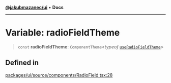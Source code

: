 [**@jakubmazanec/ui**](../README.md) • **Docs**

---

# Variable: radioFieldTheme

> `const` **radioFieldTheme**: `ComponentTheme`\<_typeof_
> [`useRadioFieldTheme`](../functions/useRadioFieldTheme.md)\>

## Defined in

[packages/ui/source/components/RadioField.tsx:28](https://github.com/jakubmazanec/tools/blob/29163046acd1da0224b08fd05ca40f385e9ab4e5/packages/ui/source/components/RadioField.tsx#L28)

